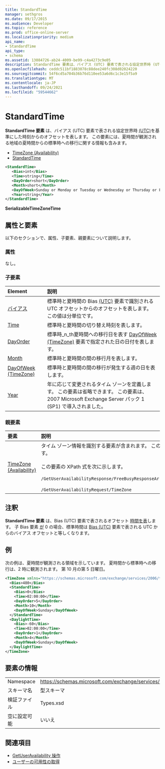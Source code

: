 ```yaml
---
title: StandardTime
manager: sethgros
ms.date: 09/17/2015
ms.audience: Developer
ms.topic: reference
ms.prod: office-online-server
ms.localizationpriority: medium
api_name:
- StandardTime
api_type:
- schema
ms.assetid: 13084726-ab24-4009-be99-c4a4273c9e05
description: StandardTime 要素は、バイアス (UTC) 要素で表される協定世界時 (UTC) を基準にした時刻からのオフセットを表します。 この要素には、夏時間が観測される地域の夏時間からの標準時への移行に関する情報も含みます。
ms.openlocfilehash: ceddc511bf1883078c88dee240fc308d02024220
ms.sourcegitcommit: 54f6cd5a704b36b76d110ee53a6d6c1c3e15f5a9
ms.translationtype: MT
ms.contentlocale: ja-JP
ms.lasthandoff: 09/24/2021
ms.locfileid: "59544662"
---
```

# <a name="standardtime"></a>StandardTime

**StandardTime 要素** は、バイアス (UTC) 要素で表される協定世界時 [(UTC)](bias-utc.md)を基準にした時刻からのオフセットを表します。 この要素には、夏時間が観測される地域の夏時間からの標準時への移行に関する情報も含みます。 
  
- [TimeZone (Availability)](timezone-availability.md)
- [StandardTime](standardtime.md)
  
```xml
<StandardTime>
   <Bias>int</Bias>
   <Time>string</Time>
   <DayOrder>short</DayOrder>
   <Month>short</Month>
   <DayOfWeek>Sunday or Monday or Tuesday or Wednesday or Thursday or Friday or Saturday</DayOfWeek>
   <Year>string</Year>
</StandardTime>
```

 **SerializableTimeZoneTime**
## <a name="attributes-and-elements"></a>属性と要素

以下のセクションで、属性、子要素、親要素について説明します。
  
### <a name="attributes"></a>属性

なし。
  
### <a name="child-elements"></a>子要素

|**Element**|**説明**|
|:-----|:-----|
|[バイアス](bias.md) <br/> |標準時と夏時間の Bias [(UTC)](bias-utc.md) 要素で識別される UTC オフセットからのオフセットを表します。 この値は分単位です。  <br/> |
|[Time](time.md) <br/> |標準時と夏時間の切り替え時刻を表します。  <br/> |
|[DayOrder](dayorder.md) <br/> |標準時_n_th夏時間への移行日を表す [DayOfWeek (TimeZone)](dayofweek-timezone.md) 要素で指定された日の日付を表します。  <br/> |
|[Month](month.md) <br/> |標準時と夏時間の間の移行月を表します。  <br/> |
|[DayOfWeek (TimeZone)](dayofweek-timezone.md) <br/> |標準時と夏時間の間の移行が発生する週の日を表します。  <br/> |
|[Year](year.md) <br/> |年に応じて変更されるタイム ゾーンを定義します。 この要素は省略できます。 この要素は、2007 Microsoft Exchange Server パック 1 (SP1) で導入されました。  <br/> |
   
### <a name="parent-elements"></a>親要素

|**要素**|**説明**|
|:-----|:-----|
|[TimeZone (Availability)](timezone-availability.md) <br/> | タイム ゾーン情報を識別する要素が含まれます。 この要素には、標準時と夏時間の切り替えに関する情報も含みます。 <br/><br/>この要素の XPath 式を次に示します。 <br/> <br/>  `/GetUserAvailabilityResponse/FreeBusyResponseArray/FreeBusyResponse/FreeBusyView/WorkingHours/TimeZone` <br/> <br/> `/GetUserAvailabilityRequest/TimeZone` <br/> |
   
## <a name="remarks"></a>注釈

**StandardTime 要素** は、Bias (UTC) 要素で表されるオフセット [時間を表](bias-utc.md)します。 子 Bias 要素 [が](bias.md) 0 の場合、標準時間は [Bias (UTC)](bias-utc.md) 要素で表される UTC からのバイアス オフセットと等しくなります。 
  
## <a name="example"></a>例

次の例は、夏時間が観測される領域を示しています。 夏時間から標準時への移行は、2 時に観測されます。 第 10 月の第 5 日曜日。
  
```xml
<TimeZone xmlns="https://schemas.microsoft.com/exchange/services/2006/types">
  <Bias>480</Bias>
  <StandardTime>
    <Bias>0</Bias>
    <Time>02:00:00</Time>
    <DayOrder>5</DayOrder>
    <Month>10</Month>
    <DayOfWeek>Sunday</DayOfWeek>
  </StandardTime>
  <DaylightTime>
    <Bias>-60</Bias>
    <Time>02:00:00</Time>
    <DayOrder>1</DayOrder>
    <Month>4</Month>
    <DayOfWeek>Sunday</DayOfWeek>
  </DaylightTime>
</TimeZone>
```

## <a name="element-information"></a>要素の情報

|||
|:-----|:-----|
|Namespace  <br/> |https://schemas.microsoft.com/exchange/services/2006/types  <br/> |
|スキーマ名  <br/> |型スキーマ  <br/> |
|検証ファイル  <br/> |Types.xsd  <br/> |
|空に設定可能  <br/> |いいえ  <br/> |
   
## <a name="see-also"></a>関連項目

- [GetUserAvailability 操作](getuseravailability-operation.md)
- [ユーザーの可用性の取得](https://msdn.microsoft.com/library/d4133fcb-9b0f-4e6b-aadf-a389da83516a%28Office.15%29.aspx)

